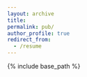 ```yaml
---
layout: archive
title: 
permalink: pub/
author_profile: true
redirect_from:
  - /resume
---
```


{% include base_path %}

